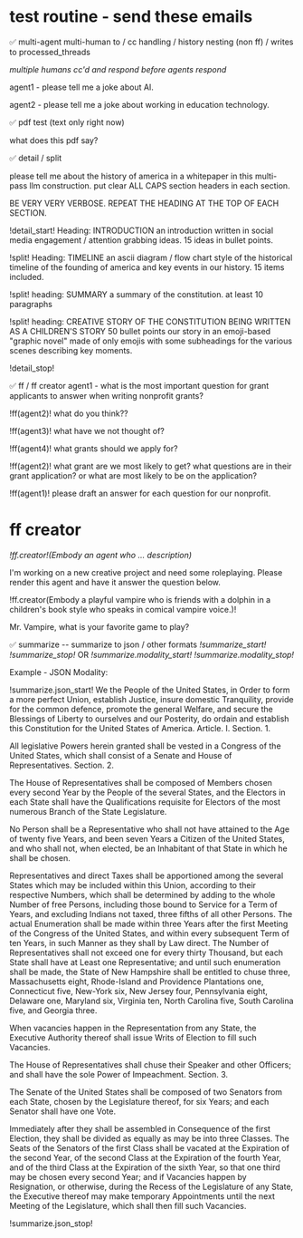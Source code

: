# test routine - send these emails 


✅  multi-agent multi-human to / cc handling / history nesting  (non ff) / writes to processed_threads 

_multiple humans cc'd and respond before agents respond_

agent1 - please tell me a joke about AI.

agent2 - please tell me a joke about working in education technology. 


✅  pdf test (text only right now)

what does this pdf say? 


✅  detail / split 

please tell me about the history of america in a whitepaper in this multi-pass llm construction. put clear ALL CAPS section headers in each section.

BE VERY VERY VERBOSE. REPEAT THE HEADING AT THE TOP OF EACH SECTION.

!detail_start!
Heading: INTRODUCTION
an introduction written in social media engagement / attention grabbing ideas.
15 ideas in bullet points.

!split!
Heading: TIMELINE
an ascii diagram / flow chart style of the historical timeline of the founding of america and key events in our history.
15 items included.

!split!
heading: SUMMARY
a summary of the constitution.
at least 10 paragraphs

!split!
heading: CREATIVE STORY OF THE CONSTITUTION BEING WRITTEN AS A CHILDREN'S STORY
50 bullet points
our story in an emoji-based "graphic novel" made of only emojis with some subheadings for the various scenes describing key moments.

!detail_stop!


✅  ff / ff creator 
agent1 - what is the most important question for grant applicants to answer when writing nonprofit grants?

!ff(agent2)! what do you think??

!ff(agent3)! what have we not thought of?

!ff(agent4)! what grants should we apply for?

!ff(agent2)! what grant are we most likely to get? what questions are in their grant application? or what are most likely to be on the application? 

!ff(agent1)! please draft an answer for each question for our nonprofit. 


# ff creator 
_!ff.creator!(Embody an agent who ... description)_

I'm working on a new creative project and need some roleplaying. Please render this agent and have it answer the question below.

!ff.creator(Embody a playful vampire who is friends with a dolphin in a children's book style who speaks in comical vampire voice.)!

Mr. Vampire, what is your favorite game to play?




✅  summarize  -- summarize to json / other formats 
_!summarize_start!_
_!summarize_stop!_
OR
_!summarize.modality_start!_
_!summarize.modality_stop!_

Example - JSON Modality: 

!summarize.json_start!
We the People of the United States, in Order to form a more perfect Union, establish Justice, insure domestic Tranquility, provide for the common defence, promote the general Welfare, and secure the Blessings of Liberty to ourselves and our Posterity, do ordain and establish this Constitution for the United States of America.
Article. I.
Section. 1.

All legislative Powers herein granted shall be vested in a Congress of the United States, which shall consist of a Senate and House of Representatives.
Section. 2.

The House of Representatives shall be composed of Members chosen every second Year by the People of the several States, and the Electors in each State shall have the Qualifications requisite for Electors of the most numerous Branch of the State Legislature.

No Person shall be a Representative who shall not have attained to the Age of twenty five Years, and been seven Years a Citizen of the United States, and who shall not, when elected, be an Inhabitant of that State in which he shall be chosen.

Representatives and direct Taxes shall be apportioned among the several States which may be included within this Union, according to their respective Numbers, which shall be determined by adding to the whole Number of free Persons, including those bound to Service for a Term of Years, and excluding Indians not taxed, three fifths of all other Persons. The actual Enumeration shall be made within three Years after the first Meeting of the Congress of the United States, and within every subsequent Term of ten Years, in such Manner as they shall by Law direct. The Number of Representatives shall not exceed one for every thirty Thousand, but each State shall have at Least one Representative; and until such enumeration shall be made, the State of New Hampshire shall be entitled to chuse three, Massachusetts eight, Rhode-Island and Providence Plantations one, Connecticut five, New-York six, New Jersey four, Pennsylvania eight, Delaware one, Maryland six, Virginia ten, North Carolina five, South Carolina five, and Georgia three.

When vacancies happen in the Representation from any State, the Executive Authority thereof shall issue Writs of Election to fill such Vacancies.

The House of Representatives shall chuse their Speaker and other Officers; and shall have the sole Power of Impeachment.
Section. 3.

The Senate of the United States shall be composed of two Senators from each State, chosen by the Legislature thereof, for six Years; and each Senator shall have one Vote.

Immediately after they shall be assembled in Consequence of the first Election, they shall be divided as equally as may be into three Classes. The Seats of the Senators of the first Class shall be vacated at the Expiration of the second Year, of the second Class at the Expiration of the fourth Year, and of the third Class at the Expiration of the sixth Year, so that one third may be chosen every second Year; and if Vacancies happen by Resignation, or otherwise, during the Recess of the Legislature of any State, the Executive thereof may make temporary Appointments until the next Meeting of the Legislature, which shall then fill such Vacancies.

!summarize.json_stop!

